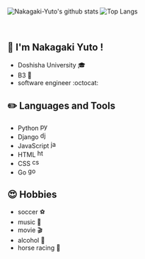 <br>

![Nakagaki-Yuto's github stats](https://github-readme-stats.vercel.app/api?username=Nakagaki-Yuto&show_icons=true&theme=dark)
![Top Langs](https://github-readme-stats.vercel.app/api/top-langs/?username=Nakagaki-Yuto&theme=dark&langs_count=3)

<br>

## 👋 I'm Nakagaki Yuto !
* Doshisha University :mortar_board:
* B3 :boy:
* software engineer :octocat:


## :pencil2: Languages and Tools
* Python <img src="https://devicons.github.io/devicon/devicon.git/icons/python/python-original.svg" alt="python" width="17" height="17"/>
* Django <img src="https://devicons.github.io/devicon/devicon.git/icons/django/django-original.svg" alt="django" width="17" height="17"/>
* JavaScript <img src="https://devicons.github.io/devicon/devicon.git/icons/javascript/javascript-original.svg" alt="javascript" width="17" height="17"/>
* HTML <img src="https://devicons.github.io/devicon/devicon.git/icons/html5/html5-original-wordmark.svg" alt="html5" width="17" height="17"/>
* CSS <img src="https://devicons.github.io/devicon/devicon.git/icons/css3/css3-original-wordmark.svg" alt="css3" width="17" height="17"/>
* Go <img src="https://devicons.github.io/devicon/devicon.git/icons/go/go-original.svg" alt="go" width="17" height="17"/>


## :heart_eyes: Hobbies
* soccer :soccer:
* music :guitar:
* movie :clapper:
* alcohol :beers:
* horse racing :horse_racing:






